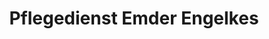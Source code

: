 ---
title: "Pflegedienst Emder Engelkes"
url: /emden/pflegedienst-emder-engelkes/
shop: Allgemein
---